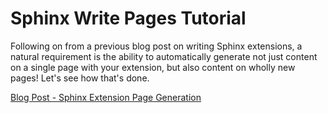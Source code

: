 # Sphinx Write Pages Tutorial

Following on from a previous blog post on writing Sphinx extensions, a natural requirement is the ability to automatically generate not just content on a single page with your extension, but also content on wholly new pages! Let's see how that's done.

[Blog Post - Sphinx Extension Page Generation](https://sammart.in/post/2021-08-12-sphinx-extension-page-generation)
